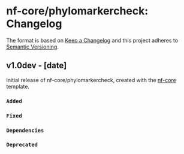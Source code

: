 # nf-core/phylomarkercheck: Changelog

The format is based on [Keep a Changelog](https://keepachangelog.com/en/1.0.0/)
and this project adheres to [Semantic Versioning](https://semver.org/spec/v2.0.0.html).

## v1.0dev - [date]

Initial release of nf-core/phylomarkercheck, created with the [nf-core](https://nf-co.re/) template.

### `Added`

### `Fixed`

### `Dependencies`

### `Deprecated`
